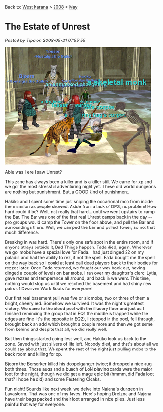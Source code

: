 Back to: [West Karana](/posts/westkarana.md) > [2008](/posts/2008/westkarana.md) > [May](./westkarana.md)
# The Estate of Unrest

*Posted by Tipa on 2008-05-21 07:55:55*

![eqgame-2008-05-20-21-17-18-71.jpg](../../../uploads/2008/05/eqgame-2008-05-20-21-17-18-71.jpg)

Able was I ere I saw Unrest?

This zone has always been a killer and is a killer still. We came for xp and we got the most stressful adventuring night yet. These old world dungeons are nothing but punishment. But, a GOOD kind of punishment.

Hakiko and I spent some time just sniping the occasional mob from inside the mansion as people showed. Aside from a lack of DPS, no problem! How hard could it be? Well, not really that hard... until we went upstairs to camp the Bar. The Bar was one of the first real Unrest camps back in the day -- pro groups would camp the Tower on the floor above, and pull the Bar and surroundings there. Well, we camped the Bar and pulled Tower, so not that much difference.

Breaking in was hard. There's only one safe spot in the entire room, and if anyone strays outside it, Bad Things happen. Fada died, again. Wherever we go, mobs have a special love for Fada. I had just dinged 22 on my paladin and had the ability to rez, if not the spell. Fada bought me the spell on the way back so I could at least call dead players back to their bodies for rezzes later. Once Fada returned, we fought our way back out, having dinged a couple of levels on bar mobs. I ran over my daughter's clerc, Lytia, gave rezzes and temperance all around, and back in we went. This time, nothing would stop us until we reached the basement and had shiny new pairs of Dwarven Work Boots for everyone!

Our first real basement pull was five or six mobs, two or three of them a bright, cheery red. Somehow we survived. It was the night's greatest victory. We came to the blood pool with the illusory floor and just as I finished reminding the group that in EQ1 the middle is trapped while the edges are fine (it's the opposite in EQ2), I stepped in the pool, fell through, brought back an add which brought a couple more and then we got some from behind and despite that all, we did really well.

But then things started going less well, and Hakiko took us back to the zone. Saved with just slivers of life left. Nobody died, and that's about all we could say about that. We spent the rest of the night just pulling mobs to the back room and killing for xp.

Bjeorn the Berserker killed his doppelganger twice; it dropped a nice aug both times. Those augs and a bunch of LoN playing cards were the major loot for the night, though we did get a mage epic bit (hmmm, did Fada loot that? I hope he did) and some Festering Cloaks.

Fun night! Sounds like next week, we delve into Najena's dungeon in Lavastorm. That was one of my faves. Here's hoping Drelzna and Najena have their bags packed and their loot arranged in nice piles. Just less painful that way for everyone.

